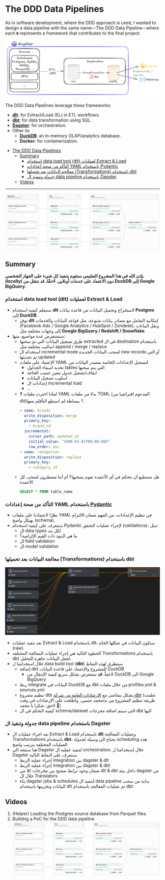 # The DDD Data Pipelines

As in software development, where the DDD approach is used, I wanted to design a data pipeline with the same name—The DDD Data Pipeline—where each **`D`** represents a framework that contributes to the final project.

![data pipeline](docs/images/data_pipeline_001.png)

The DDD Data Pipelines leverage these frameworks:
- [**dlt**](https://dlthub.com/): for Extract/Load (EL) in ETL workflows.
- [**dbt**](https://www.getdbt.com/): for data transformation using SQL.
- [**Dagster**](https://dagster.io/): for orchestration.
- Other `D`s
  - [**DuckDB**](https://duckdb.org/): an in-memory OLAP/analytics database.
  - **Docker**: for containerization.

<!-- TOC -->

- [The DDD Data Pipelines](#the-ddd-data-pipelines)
  - [Summary](#summary)
    - [استخدام data load tool (dlt) لعمليات Extract \& Load](#استخدام-data-load-tool-dlt-لعمليات-extract--load)
    - [التأكد من صحة إعدادات YAML باستخدام Pydantic](#التأكد-من-صحة-إعدادات-yaml-باستخدام-pydantic)
    - [معالجة البيانات بعد تحميلها (Transformations) باستخدام dbt](#معالجة-البيانات-بعد-تحميلها-transformations-باستخدام-dbt)
    - [جدولة وتنفيذ ال data pipeline باستخدام Dagster](#جدولة-وتنفيذ-ال-data-pipeline-باستخدام-dagster)
  - [Videos](#videos)

<!-- /TOC -->

---

![The DDD data pipeline - Dagster Assets lineage](docs/images/ddd_data_pipeline_dagster_asset_lineage.png)

## Summary

**بإذن الله في هذا المشروع التعليمي سنقوم بتنفيذ كل شيء على الجهاز الشخصي (locally) دون الاعتماد على خدمات أونلاين. لاحقًا، قد ننتقل من DuckDB إلى Google BigQuery.**

### استخدام data load tool (dlt) لعمليات Extract & Load
- سنتعلم كيفية استخدام **dlt** لاستخراج وتحميل البيانات من قاعدة بيانات **Postgres** إلى **DuckDB**.
  - توفر **dlt** إمكانية التعامل مع مصادر بيانات متنوعة، مثل قواعد البيانات والخدمات (Facebook Ads / Google Analytics / HubSpot / Zendesk)، ونقل البيانات إلى وجهات مختلفة مثل **Google BigQuery / Redshift / Snowflake**.
- سنستعرض عدة مواضيع، منها:
  - طرق تسجيل البيانات التي تم سحبها extracted في ال destination باستخدام اساليب مختلفة مثل append / merge / replace
  - استخدام ال incremental mode لسحب البيانات الجديدة new records أو التي تم تحديثها updated
  - الإعتماد على ملفات YAML لتسجيل الإعدادات الخاصة بمصدر البيانات من
    - تحديد اسماء الجداول tables التي يتم سحبها
    - ايقاف/تشغيل جدول معين حسب الحاجة
    - اسلوب تسجيل البيانات
    - إعدادات ال incremental load
    - ...
  - ❓ لماذا اخترت ملفات YAML بدلا من ملفات TOML (المدعوم افتراضيا من dlt)؟ ببساطة لم استطع التأقلم معها.
    ```yaml
    - name: brands
      write_disposition: merge
      primary_key:
        - brand_id
      incremental:
        cursor_path: updated_at
        initial_value: "1900-01-01T00:00:00Z"
        row_order: asc
    - name: categories
      write_disposition: replace
      primary_key:
        - category_id
    ```
  - هل نستطيع أن نتحكم في أي الأعمدة نقوم بسحبها؟ أم أننا مضطرون لسحب كل الأعمدة
    ```sql
    SELECT * FROM table_name
    ```
### التأكد من صحة إعدادات YAML باستخدام [Pydantic](https://docs.pydantic.dev/latest/)
- نظرًا لاعتمادنا على ملفات YAML في تنظيم الإعدادات، من المهم ضمان الالتزام بهيكل واضح (schema).
- سنتعرف على كيفية استخدام Pydantic لإجراء عمليات التحقق (validations)، مثل:
  - ال data types لكل بند
  - ما هي البنود ذات القيم الإلزامية؟
  - ال field validation
  - ال model validation

### معالجة البيانات بعد تحميلها (Transformations) باستخدام dbt
![The DDD data pipeline - dbt models lineage](docs/images/ddd_data_pipeline_dbt_lineage.png)
- بعد تنفيذ عمليات Extract & Load باستخدام dlt، ستكون البيانات في شكلها الخام (raw).
- الخطوة التالية هي إجراء عمليات المعالجة المختلفة Transformations باستخدام dbt لجعل البيانات جاهزة للتحليل.
- خلال استخدامنا ل data build tool (**dbt**) سنتطرق لهذه النقاط
  - إضافة dbt للمشروع والإعتماد على قاعدة البيانات DuckDB
    - لاحقاً، **قد** نستعرض بشكل سريع كيفية الإنتقال من DuckDB الى Google BigQuery
  - ربط integrate البيانات في DuckDB مع dbt من خلال ملفات profiles.yml & sources.yml
  - تنظيم مشروع dbt بشكل يتماشى مع [الإرشادات العامة من شركة dbt](https://docs.getdbt.com/best-practices/how-we-structure/1-guide-overview) (تعلمت طريقة تنظيم المشروع من م/محمد حسين، واطلعت على الإرشادات في وقت لاحق، شكرا يا محمد 🙌)
  - كيفية التحكم في ال schema/dataset التي سيتم اضافة مخرجات dbt اليها
### جدولة وتنفيذ ال data pipeline باستخدام Dagster
- بعد اجراء عمليات ال Extract & Load باستخدام **dlt** وعمليات المعالجة Transformations باستخدام **dbt**، نحتاج الى وسيلة لجدولة scheduling هذه العمليات المختلفة بترتيب واضح
- هنا سنتجه الى Dagster لتنفيذ عملية ال orchestration، خلال إستخدامنا ل Dagster سنتعرف على النقاط التالية
  - إجراء عملية الربط integration بين dagster & dlt
  - إجراء عملية الربط integration بين dagster & dbt
  - ضمان وجود ترابط صحيح بين مخرجات كلا من dlt & dbt داخل بيئة dagster من خلال ال Translators
  - بناء dagster jobs & schedules لتنفيذ ال data pipeline بداية من سحب البيانات وتخزينها باستخدام dlt ثم عمليات المعالجة باستخدام dbt

## Videos
1. (Helper) Loading the Postgres source database from Parquet files.
2. Builidng a PoC for the DDD data pipeline
   ![The DDD data pipeline - Dagster Assets lineage](docs/images/ddd_data_pipeline_dagster_asset_lineage.png)
